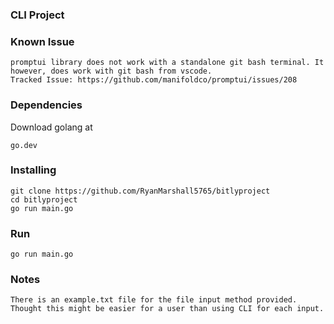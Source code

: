 ### CLI Project

### Known Issue
```
promptui library does not work with a standalone git bash terminal. It however, does work with git bash from vscode.
Tracked Issue: https://github.com/manifoldco/promptui/issues/208 
```
### Dependencies
Download golang at 
```
go.dev
```

### Installing
```
git clone https://github.com/RyanMarshall5765/bitlyproject
cd bitlyproject
go run main.go
```

### Run
```
go run main.go
```


### Notes
```
There is an example.txt file for the file input method provided. 
Thought this might be easier for a user than using CLI for each input.
```
